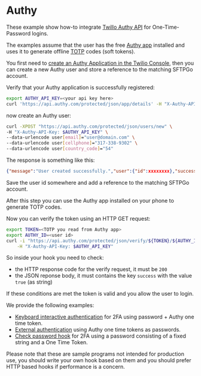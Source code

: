 # Authy

These example show how-to integrate [Twillo Authy API](https://www.twilio.com/docs/authy/api) for One-Time-Password logins.

The examples assume that the user has the free [Authy app](https://authy.com/) installed and uses it to generate offline [TOTP](https://en.wikipedia.org/wiki/Time-based_One-time_Password_algorithm) codes (soft tokens).

You first need to [create an Authy Application in the Twilio Console](https://twilio.com/console/authy/applications?_ga=2.205553366.451688189.1597667213-1526360003.1597667213), then you can create a new Authy user and store a reference to the matching SFTPGo account.

Verify that your Authy application is successfully registered:

```bash
export AUTHY_API_KEY=<your api key here>
curl 'https://api.authy.com/protected/json/app/details' -H "X-Authy-API-Key: $AUTHY_API_KEY"
```

now create an Authy user:

```bash
curl -XPOST "https://api.authy.com/protected/json/users/new" \
-H "X-Authy-API-Key: $AUTHY_API_KEY" \
--data-urlencode user[email]="user@domain.com" \
--data-urlencode user[cellphone]="317-338-9302" \
--data-urlencode user[country_code]="54"
```

The response is something like this:

```json
{"message":"User created successfully.","user":{"id":xxxxxxxx},"success":true}
```

Save the user id somewhere and add a reference to the matching SFTPGo account.

After this step you can use the Authy app installed on your phone to generate TOTP codes.

Now you can verify the token using an HTTP GET request:

```bash
export TOKEN=<TOTP you read from Authy app>
export AUTHY_ID=<user id>
curl -i "https://api.authy.com/protected/json/verify/${TOKEN}/${AUTHY_ID}" \
    -H "X-Authy-API-Key: $AUTHY_API_KEY"
```

So inside your hook you need to check:

- the HTTP response code for the verify request, it must be `200`
- the JSON reponse body, it must contains the key `success` with the value `true` (as string)

If these conditions are met the token is valid and you allow the user to login.

We provide the following examples:

- [Keyboard interactive authentication](./keyint/README.md) for 2FA using password + Authy one time token.
- [External authentication](./extauth/README.md) using Authy one time tokens as passwords.
- [Check password hook](./checkpwd/README.md) for 2FA using a password consisting of a fixed string and a One Time Token.

Please note that these are sample programs not intended for production use, you should write your own hook based on them and you should prefer HTTP based hooks if performance is a concern.
